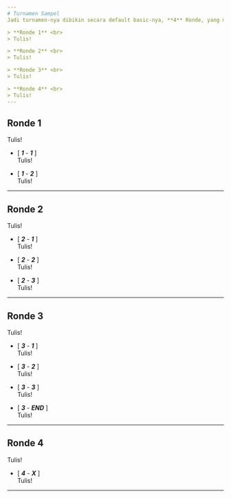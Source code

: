 ```yaml
---
# Turnamen Sampel
Jadi turnamen-nya dibikin secara default basic-nya, **4** Ronde, yang masing-masing kalo dipecah-pecah, akan menjadi **10** Ronde.

> **Ronde 1** <br>
> Tulis!

> **Ronde 2** <br>
> Tulis!

> **Ronde 3** <br>
> Tulis!

> **Ronde 4** <br>
> Tulis!
---
```

## Ronde 1
Tulis!

- [ ***1*** - ***1*** ] <br>
Tulis!

- [ ***1*** - ***2*** ] <br>
Tulis!

---
## Ronde 2
Tulis!

- [ ***2*** - ***1*** ] <br>
Tulis!

- [ ***2*** - ***2*** ] <br>
Tulis!

- [ ***2*** - ***3*** ] <br>
Tulis!

---
## Ronde 3
Tulis!

- [ ***3*** - ***1*** ] <br>
Tulis!

- [ ***3*** - ***2*** ] <br>
Tulis!

- [ ***3*** - ***3*** ] <br>
Tulis!

- [ ***3*** - ***END*** ] <br>
Tulis!

---
## Ronde 4
Tulis!

- [ ***4*** - ***X*** ] <br>
Tulis!

---
